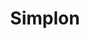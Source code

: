 ---
title: Simplon
description: Simplon, l’école inclusive qui forme aux métiers du numérique dans toute la France & à l’international. Rejoignez un réseau de plus de 14 000 apprenants et apprenantes. 
logo: demos/conference/images/sponcors/simplon-logo.png
---